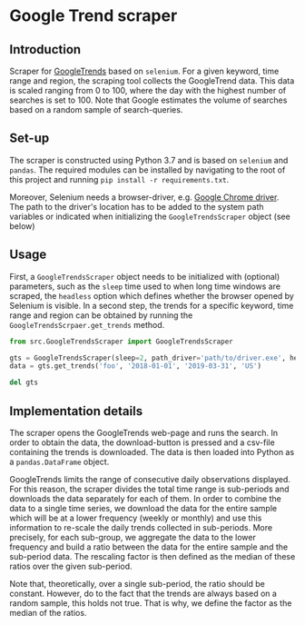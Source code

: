 # Google Trend scraper
## Introduction
Scraper for [GoogleTrends](https://trends.google.com/trends/?geo=US) based on `selenium`. 
For a given keyword, time range and region, the scraping tool collects the GoogleTrend data. This
data is scaled ranging from 0 to 100, where the day with the highest number of searches is set to 
100\. Note that Google estimates the volume of searches based on a random sample of search-queries.
  
## Set-up
The scraper is constructed using Python 3.7 and is based on `selenium` and `pandas`. The required 
modules can be installed by navigating to the root of this project and running 
`pip install -r requirements.txt`.

Moreover, Selenium needs a browser-driver, e.g. [Google Chrome driver](https://sites.google.com/a/chromium.org/chromedriver/downloads).
The path to the driver's location has to be added to the system path variables or 
indicated when initializing the `GoogleTrendsScraper` object (see below) 

## Usage
First, a `GoogleTrendsScraper` object needs to be initialized with (optional) parameters, such as
the `sleep` time used to when long time windows are scraped, the `headless` option which defines
whether the browser opened by Selenium is visible. In a second step, the trends for a specific 
keyword, time range and region can be obtained by running the `GoogleTrendsScrpaer.get_trends`
method. 

```python
from src.GoogleTrendsScraper import GoogleTrendsScraper

gts = GoogleTrendsScraper(sleep=2, path_driver='path/to/driver.exe', headless=True)
data = gts.get_trends('foo', '2018-01-01', '2019-03-31', 'US')

del gts
```


## Implementation details
The scraper opens the GoogleTrends web-page and runs the search. In order to obtain the data, the 
download-button is pressed and a csv-file containing the trends is downloaded. The data is then 
loaded into Python as a `pandas.DataFrame` object. 

GoogleTrends limits the range of consecutive daily observations displayed. For this reason, the 
scraper divides the total time range is sub-periods and downloads the data separately for each of
them. In order to combine the data to a single time series, we download the data for the entire sample
which will be at a lower frequency (weekly or monthly) and use this information to re-scale the 
daily trends collected in sub-periods. More precisely, for each sub-group, we aggregate the data to the
lower frequency and build a ratio between the data for the entire sample and the sub-period data. The rescaling
factor is then defined as the median of these ratios over the given sub-period.

Note that, theoretically, over a single sub-period, the ratio should be constant. However, do to the fact that 
the trends are always based on a random sample, this holds not true. That is why, we define the factor as the 
median of the ratios.